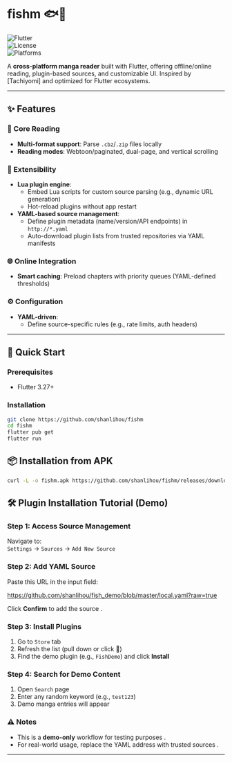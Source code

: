 # fishm 🐟📖  

![Flutter](https://img.shields.io/badge/Flutter-3.27-blue?logo=flutter)  
![License](https://img.shields.io/badge/License-MIT-green)  
![Platforms](https://img.shields.io/badge/Platforms-Android%20|%20iOS%20|%20Web%20|%20Desktop-lightgrey)  

A **cross-platform manga reader** built with Flutter, offering offline/online reading, plugin-based sources, and customizable UI. Inspired by [Tachiyomi] and optimized for Flutter ecosystems.  

---

## ✨ Features  
### 📖 Core Reading  
- **Multi-format support**: Parse `.cbz`/`.zip` files locally  
- **Reading modes**: Webtoon/paginated, dual-page, and vertical scrolling  

### 🔌 Extensibility  
- **Lua plugin engine**:  
  - Embed Lua scripts for custom source parsing (e.g., dynamic URL generation)   
  - Hot-reload plugins without app restart  
- **YAML-based source management**:  
  - Define plugin metadata (name/version/API endpoints) in `http://*.yaml`   
  - Auto-download plugin lists from trusted repositories via YAML manifests  

### 🌐 Online Integration  
- **Smart caching**: Preload chapters with priority queues (YAML-defined thresholds)  

### ⚙️ Configuration  
- **YAML-driven**:  
  - Define source-specific rules (e.g., rate limits, auth headers)   

---

## 🚀 Quick Start  
### Prerequisites  
- Flutter 3.27+  

### Installation  
```bash  
git clone https://github.com/shanlihou/fishm
cd fishm  
flutter pub get  
flutter run
```

## 📦 Installation from APK  

```bash
curl -L -o fishm.apk https://github.com/shanlihou/fishm/releases/download/v1.0.14/app-release.apk
```

## 🛠️ Plugin Installation Tutorial (Demo)

### Step 1: Access Source Management
Navigate to:  
`Settings` → `Sources` → `Add New Source`  

### Step 2: Add YAML Source
Paste this URL in the input field:  

https://github.com/shanlihou/fish_demo/blob/master/local.yaml?raw=true

 Click **Confirm** to add the source .

### Step 3: Install Plugins
1. Go to `Store` tab  
2. Refresh the list (pull down or click 🔄)  
3. Find the demo plugin (e.g., `FishDemo`) and click **Install**  

### Step 4: Search for Demo Content
1. Open `Search` page  
2. Enter any random keyword (e.g., `test123`)  
3. Demo manga entries will appear  

### ⚠️ Notes  
- This is a **demo-only** workflow for testing purposes .  
- For real-world usage, replace the YAML address with trusted sources .  

---